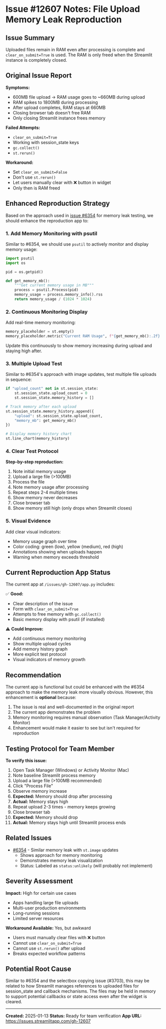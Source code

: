 # Issue #12607 Notes: File Upload Memory Leak Reproduction

## Issue Summary

Uploaded files remain in RAM even after processing is complete and `clear_on_submit=True` is used. The RAM is only freed when the Streamlit instance is completely closed.

## Original Issue Report

**Symptoms:**

- 600MB file upload → RAM usage goes to ~660MB during upload
- RAM spikes to 1800MB during processing
- After upload completes, RAM stays at 660MB
- Closing browser tab doesn't free RAM
- Only closing Streamlit instance frees memory

**Failed Attempts:**

- `clear_on_submit=True`
- Working with session_state keys
- `gc.collect()`
- `st.rerun()`

**Workaround:**

- Set `clear_on_submit=False`
- Don't use `st.rerun()`
- Let users manually clear with ❌ button in widget
- Only then is RAM freed

## Enhanced Reproduction Strategy

Based on the approach used in [issue #6354](https://github.com/streamlit/streamlit/issues/6354) for memory leak testing, we should enhance the reproduction app to:

### 1. Add Memory Monitoring with psutil

Similar to #6354, we should use `psutil` to actively monitor and display memory usage:

```python
import psutil
import os

pid = os.getpid()

def get_memory_mb():
    """Get current memory usage in MB"""
    process = psutil.Process(pid)
    memory_usage = process.memory_info().rss
    return memory_usage / (1024 * 1024)
```

### 2. Continuous Monitoring Display

Add real-time memory monitoring:

```python
memory_placeholder = st.empty()
memory_placeholder.metric("Current RAM Usage", f"{get_memory_mb():.2f} MB")
```

Update this continuously to show memory increasing during upload and staying high after.

### 3. Multiple Upload Test

Similar to #6354's approach with image updates, test multiple file uploads in sequence:

```python
if "upload_count" not in st.session_state:
    st.session_state.upload_count = 0
    st.session_state.memory_history = []

# Track memory after each upload
st.session_state.memory_history.append({
    "upload": st.session_state.upload_count,
    "memory_mb": get_memory_mb()
})

# Display memory history chart
st.line_chart(memory_history)
```

### 4. Clear Test Protocol

**Step-by-step reproduction:**

1. Note initial memory usage
2. Upload a large file (>100MB)
3. Process the file
4. Note memory usage after processing
5. Repeat steps 2-4 multiple times
6. Show memory never decreases
7. Close browser tab
8. Show memory still high (only drops when Streamlit closes)

### 5. Visual Evidence

Add clear visual indicators:

- Memory usage graph over time
- Color coding: green (low), yellow (medium), red (high)
- Annotations showing when uploads happen
- Warning when memory exceeds threshold

## Current Reproduction App Status

The current app at `/issues/gh-12607/app.py` includes:

✅ **Good:**

- Clear description of the issue
- Form with `clear_on_submit=True`
- Attempts to free memory with `gc.collect()`
- Basic memory display with psutil (if installed)

⚠️ **Could Improve:**

- Add continuous memory monitoring
- Show multiple upload cycles
- Add memory history graph
- More explicit test protocol
- Visual indicators of memory growth

## Recommendation

The current app is functional but could be enhanced with the #6354 approach to make the memory leak more visually obvious. However, this enhancement is **optional** because:

1. The issue is real and well-documented in the original report
2. The current app demonstrates the problem
3. Memory monitoring requires manual observation (Task Manager/Activity Monitor)
4. Enhancement would make it easier to see but isn't required for reproduction

## Testing Protocol for Team Member

**To verify this issue:**

1. Open Task Manager (Windows) or Activity Monitor (Mac)
2. Note baseline Streamlit process memory
3. Upload a large file (>100MB recommended)
4. Click "Process File"
5. Observe memory increase
6. **Expected:** Memory should drop after processing
7. **Actual:** Memory stays high
8. Repeat upload 2-3 times - memory keeps growing
9. Close browser tab
10. **Expected:** Memory should drop
11. **Actual:** Memory stays high until Streamlit process ends

## Related Issues

- [#6354](https://github.com/streamlit/streamlit/issues/6354) - Similar memory leak with `st.image` updates
  - Shows approach for memory monitoring
  - Demonstrates memory leak visualization
  - Status: Labeled as `status:unlikely` (will probably not implement)

## Severity Assessment

**Impact:** High for certain use cases

- Apps handling large file uploads
- Multi-user production environments
- Long-running sessions
- Limited server resources

**Workaround Available:** Yes, but awkward

- Users must manually clear files with ❌ button
- Cannot use `clear_on_submit=True`
- Cannot use `st.rerun()` after upload
- Breaks expected workflow patterns

## Potential Root Cause

Similar to #6354 and the selectbox copying issue (#3703), this may be related to how Streamlit manages references to uploaded files for session_state and callback mechanisms. The files may be held in memory to support potential callbacks or state access even after the widget is cleared.

---

**Created:** 2025-01-13
**Status:** Ready for team verification
**App URL:** https://issues.streamlitapp.com/gh-12607
